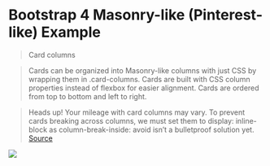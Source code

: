 # Bootstrap 4 Masonry-like (Pinterest-like) Example


>Card columns

>Cards can be organized into Masonry-like columns with just CSS by wrapping them in .card-columns. Cards are built with CSS column properties instead of flexbox for easier alignment. Cards are ordered from top to bottom and left to right.

>Heads up! Your mileage with card columns may vary. To prevent cards breaking across columns, we must set them to display: inline-block as column-break-inside: avoid isn’t a bulletproof solution yet. [Source](https://getbootstrap.com/docs/4.0/components/card/)

![](https://screenshotscdn.firefoxusercontent.com/images/5ca92b7f-cc9b-4ce8-8fee-e9f24c5fe0af.png)